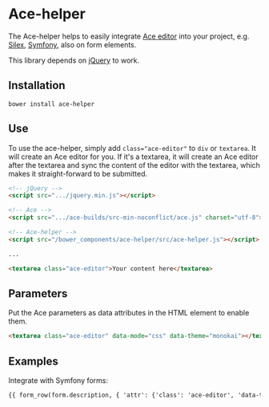 # Ace-helper
The Ace-helper helps to easily integrate [Ace editor](https://ace.c9.io) into your project, e.g. [Silex](http://silex.sensiolabs.org/), [Symfony](http://symfony.com/), also on form elements.

This library depends on [jQuery](https://jquery.com/) to work.

## Installation
```
bower install ace-helper
```

## Use
To use the ace-helper, simply add ```class="ace-editor"``` to ```div``` or ```textarea```. It will create an Ace editor for you. If it's a textarea, it will create an Ace editor after the textarea and sync the content of the editor with the textarea, which makes it straight-forward to be submitted.

```html
<!-- jQuery -->
<script src=".../jquery.min.js"></script>

<!-- Ace -->
<script src=".../ace-builds/src-min-noconflict/ace.js" charset="utf-8"></script>

<!-- Ace-helper -->
<script src="/bower_components/ace-helper/src/ace-helper.js"></script>

...

<textarea class="ace-editor">Your content here</textarea>
```
## Parameters

Put the Ace parameters as data attributes in the HTML element to enable them.
```html
<textarea class="ace-editor" data-mode="css" data-theme="monokai"></textarea>
```

## Examples

Integrate with Symfony forms:
```html
{{ form_row(form.description, { 'attr': {'class': 'ace-editor', 'data-theme': 'twilight', 'data-mode':'handlebars'} }) }}
```
